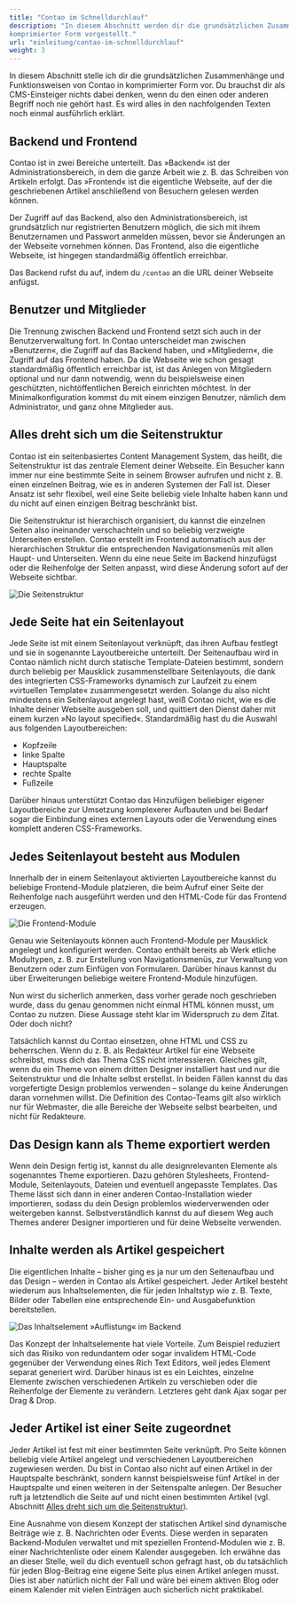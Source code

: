```yaml
---
title: "Contao im Schnelldurchlauf"
description: "In diesem Abschnitt werden dir die grundsätzlichen Zusammenhänge und Funktionsweisen von Contao in 
komprimierter Form vorgestellt."
url: "einleitung/contao-im-schnelldurchlauf"
weight: 3
---
```


In diesem Abschnitt stelle ich dir die grundsätzlichen Zusammenhänge und Funktionsweisen von Contao in komprimierter 
Form vor. Du brauchst dir als CMS-Einsteiger nichts dabei denken, wenn du den einen oder anderen Begriff noch nie 
gehört hast. Es wird alles in den nachfolgenden Texten noch einmal ausführlich erklärt.


## Backend und Frontend

Contao ist in zwei Bereiche unterteilt. Das »Backend« ist der Administrationsbereich, in dem die ganze Arbeit wie z. B. 
das Schreiben von Artikeln erfolgt. Das »Frontend« ist die eigentliche Webseite, auf der die geschriebenen Artikel 
anschließend von Besuchern gelesen werden können.

Der Zugriff auf das Backend, also den Administrationsbereich, ist grundsätzlich nur registrierten Benutzern möglich, 
die sich mit ihrem Benutzernamen und Passwort anmelden müssen, bevor sie Änderungen an der Webseite vornehmen können. 
Das Frontend, also die eigentliche Webseite, ist hingegen standardmäßig öffentlich erreichbar.

Das Backend rufst du auf, indem du `/contao` an die URL deiner Webseite anfügst.


## Benutzer und Mitglieder

Die Trennung zwischen Backend und Frontend setzt sich auch in der Benutzerverwaltung fort. In Contao unterscheidet man 
zwischen »Benutzern«, die Zugriff auf das Backend haben, und »Mitgliedern«, die Zugriff auf das Frontend haben. Da die 
Webseite wie schon gesagt standardmäßig öffentlich erreichbar ist, ist das Anlegen von Mitgliedern optional und nur 
dann notwendig, wenn du beispielsweise einen geschützten, nichtöffentlichen Bereich einrichten möchtest. In der 
Minimalkonfiguration kommst du mit einem einzigen Benutzer, nämlich dem Administrator, und ganz ohne Mitglieder aus.


## Alles dreht sich um die Seitenstruktur

Contao ist ein seitenbasiertes Content Management System, das heißt, die Seitenstruktur ist das zentrale Element deiner 
Webseite. Ein Besucher kann immer nur eine bestimmte Seite in seinem Browser aufrufen und nicht z. B. einen einzelnen 
Beitrag, wie es in anderen Systemen der Fall ist. Dieser Ansatz ist sehr flexibel, weil eine Seite beliebig viele 
Inhalte haben kann und du nicht auf einen einzigen Beitrag beschränkt bist.

Die Seitenstruktur ist hierarchisch organisiert, du kannst die einzelnen Seiten also ineinander verschachteln und so 
beliebig verzweigte Unterseiten erstellen. Contao erstellt im Frontend automatisch aus der hierarchischen Struktur die 
entsprechenden Navigationsmenüs mit allen Haupt- und Unterseiten. Wenn du eine neue Seite im Backend hinzufügst oder die
Reihenfolge der Seiten anpasst, wird diese Änderung sofort auf der Webseite sichtbar.

![Die Seitenstruktur](/de/introduction/images/de/die-seitenstruktur.png)


## Jede Seite hat ein Seitenlayout

Jede Seite ist mit einem Seitenlayout verknüpft, das ihren Aufbau festlegt und sie in sogenannte Layoutbereiche 
unterteilt. Der Seitenaufbau wird in Contao nämlich nicht durch statische Template-Dateien bestimmt, sondern durch 
beliebig per Mausklick zusammenstellbare Seitenlayouts, die dank des integrierten CSS-Frameworks dynamisch zur Laufzeit
zu einem »virtuellen Template« zusammengesetzt werden. Solange du also nicht mindestens ein Seitenlayout angelegt hast, 
weiß Contao nicht, wie es die Inhalte deiner Webseite ausgeben soll, und quittiert den Dienst daher mit einem kurzen 
»No layout specified«. Standardmäßig hast du die Auswahl aus folgenden Layoutbereichen:

- Kopfzeile
- linke Spalte
- Hauptspalte
- rechte Spalte
- Fußzeile

Darüber hinaus unterstützt Contao das Hinzufügen beliebiger eigener Layoutbereiche zur Umsetzung komplexerer Aufbauten 
und bei Bedarf sogar die Einbindung eines externen Layouts oder die Verwendung eines komplett anderen CSS-Frameworks.


## Jedes Seitenlayout besteht aus Modulen

Innerhalb der in einem Seitenlayout aktivierten Layoutbereiche kannst du beliebige Frontend-Module platzieren, die beim 
Aufruf einer Seite der Reihenfolge nach ausgeführt werden und den HTML-Code für das Frontend erzeugen.

![Die Frontend-Module](/de/introduction/images/de/die-frontend-module.png)

Genau wie Seitenlayouts können auch Frontend-Module per Mausklick angelegt und konfiguriert werden. Contao enthält 
bereits ab Werk etliche Modultypen, z. B. zur Erstellung von Navigationsmenüs, zur Verwaltung von Benutzern oder zum 
Einfügen von Formularen. Darüber hinaus kannst du über Erweiterungen beliebige weitere Frontend-Module hinzufügen.

Nun wirst du sicherlich anmerken, dass vorher gerade noch geschrieben wurde, dass du genau genommen nicht einmal 
HTML können musst, um Contao zu nutzen. Diese Aussage steht klar im Widerspruch zu dem Zitat. Oder doch nicht?

Tatsächlich kannst du Contao einsetzen, ohne HTML und CSS zu beherrschen. Wenn du z. B. als Redakteur Artikel für eine 
Webseite schreibst, muss dich das Thema CSS nicht interessieren. Gleiches gilt, wenn du ein Theme von einem dritten 
Designer installiert hast und nur die Seitenstruktur und die Inhalte selbst erstellst. In beiden Fällen kannst du das
vorgefertigte Design problemlos verwenden – solange du keine Änderungen daran vornehmen willst. Die Definition des 
Contao-Teams gilt also wirklich nur für Webmaster, die alle Bereiche der Webseite selbst bearbeiten, und nicht für 
Redakteure.


## Das Design kann als Theme exportiert werden

Wenn dein Design fertig ist, kannst du alle designrelevanten Elemente als sogenanntes Theme exportieren. Dazu gehören 
Stylesheets, Frontend-Module, Seitenlayouts, Dateien und eventuell angepasste Templates. Das Theme lässt sich dann in 
einer anderen Contao-Installation wieder importieren, sodass du dein Design problemlos wiederverwenden oder weitergeben 
kannst. Selbstverständlich kannst du auf diesem Weg auch Themes anderer Designer importieren und für deine Webseite 
verwenden.


## Inhalte werden als Artikel gespeichert

Die eigentlichen Inhalte – bisher ging es ja nur um den Seitenaufbau und das Design – werden in Contao als Artikel 
gespeichert. Jeder Artikel besteht wiederum aus Inhaltselementen, die für jeden Inhaltstyp wie z. B. Texte, Bilder oder 
Tabellen eine entsprechende Ein- und Ausgabefunktion bereitstellen.

![Das Inhaltselement »Auflistung« im Backend](/de/introduction/images/de/das-inhaltselement-auflistung-im-backend.png)

Das Konzept der Inhaltselemente hat viele Vorteile. Zum Beispiel reduziert sich das Risiko von redundantem oder sogar 
invalidem HTML-Code gegenüber der Verwendung eines Rich Text Editors, weil jedes Element separat generiert wird. 
Darüber hinaus ist es ein Leichtes, einzelne Elemente zwischen verschiedenen Artikeln zu verschieben oder die 
Reihenfolge der Elemente zu verändern. Letzteres geht dank Ajax sogar per Drag & Drop.


## Jeder Artikel ist einer Seite zugeordnet

Jeder Artikel ist fest mit einer bestimmten Seite verknüpft. Pro Seite können beliebig viele Artikel angelegt und 
verschiedenen Layoutbereichen zugewiesen werden. Du bist in Contao also nicht auf einen Artikel in der Hauptspalte 
beschränkt, sondern kannst beispielsweise fünf Artikel in der Hauptspalte und einen weiteren in der Seitenspalte 
anlegen. Der Besucher ruft ja letztendlich die Seite auf und nicht einen bestimmten Artikel (vgl. Abschnitt 
[Alles dreht sich um die Seitenstruktur](#alles-dreht-sich-um-die-seitenstruktur)).

Eine Ausnahme von diesem Konzept der statischen Artikel sind dynamische Beiträge wie z. B. Nachrichten oder Events. 
Diese werden in separaten Backend-Modulen verwaltet und mit speziellen Frontend-Modulen wie z. B. einer 
Nachrichtenliste oder einem Kalender ausgegeben. Ich erwähne das an dieser Stelle, weil du dich eventuell schon 
gefragt hast, ob du tatsächlich für jeden Blog-Beitrag eine eigene Seite plus einen Artikel anlegen musst. Dies ist 
aber natürlich nicht der Fall und wäre bei einem aktiven Blog oder einem Kalender mit vielen Einträgen auch sicherlich 
nicht praktikabel.
